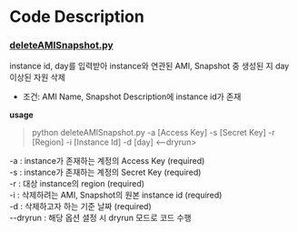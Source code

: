 # Code Description  
### [deleteAMISnapshot.py](https://github.com/hyosupsong25/Infrastructure-lab/blob/main/AWS/Code/deleteAMISnapshot.py)
instance id, day를 입력받아 instance와 연관된 AMI, Snapshot 중 생성된 지 day 이상된 자원 삭제  
* 조건: AMI Name, Snapshot Description에 instance id가 존재

**usage**  
> python deleteAMISnapshot.py -a [Access Key] -s [Secret Key] -r [Region] -i [Instance Id] -d [day] <--dryrun>

-a : instance가 존재하는 계정의 Access Key (required)  
-s : instance가 존재하는 계정의 Secret Key (required)  
-r : 대상 instance의 region (required)  
-i : 삭제하려는 AMI, Snapshot의 원본 instance id (required)  
-d : 삭제하고자 하는 기준 날짜 (required)  
--dryrun : 해당 옵션 셜정 시 dryrun 모드로 코드 수행  